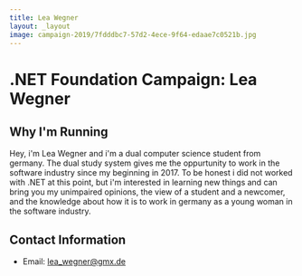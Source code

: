```yaml
---
title: Lea Wegner
layout: _layout
image: campaign-2019/7fdddbc7-57d2-4ece-9f64-edaae7c0521b.jpg
---
```


# .NET Foundation Campaign: Lea Wegner

## Why I'm Running
Hey, i'm Lea Wegner and i'm a dual computer science student from germany. 
The dual study system gives me the oppurtunity to work in the software industry since my beginning in 2017. To be honest i did not worked with .NET at this point, but i'm interested in learning new things and can bring you my unimpaired opinions, the view of a student and a newcomer, and the knowledge about how it is to work in germany as a young woman in the software industry.

## Contact Information
* Email: lea_wegner@gmx.de

